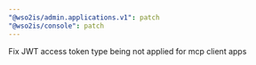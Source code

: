 ```yaml
---
"@wso2is/admin.applications.v1": patch
"@wso2is/console": patch
---
```


Fix JWT access token type being not applied for mcp client apps

